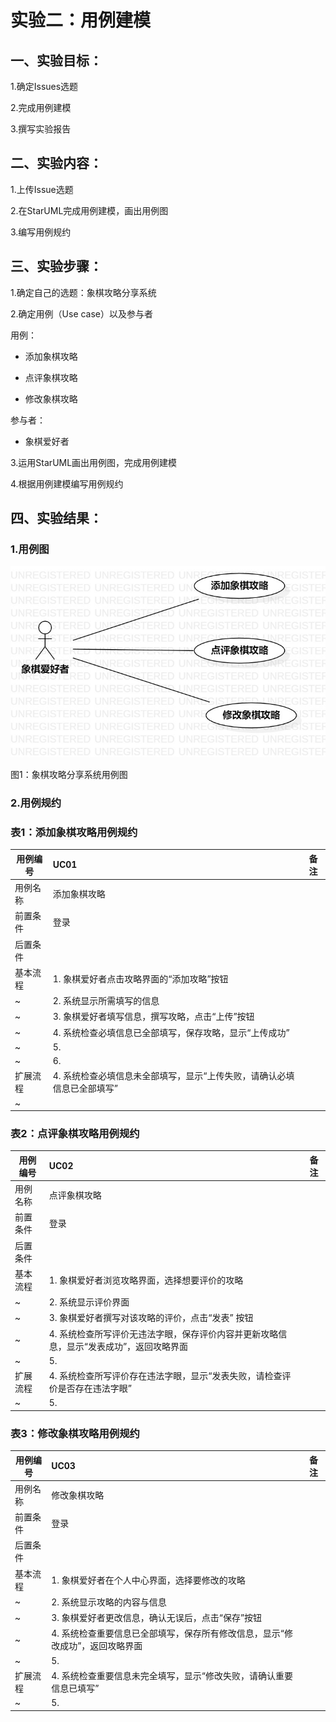 # 实验二：用例建模

## 一、实验目标：

1.确定Issues选题

2.完成用例建模

3.撰写实验报告

## 二、实验内容：

1.上传Issue选题

2.在StarUML完成用例建模，画出用例图

3.编写用例规约

## 三、实验步骤：

1.确定自己的选题：象棋攻略分享系统

2.确定用例（Use case）以及参与者

用例：

- 添加象棋攻略

- 点评象棋攻略

- 修改象棋攻略

参与者：

- 象棋爱好者

3.运用StarUML画出用例图，完成用例建模

4.根据用例建模编写用例规约

## 四、实验结果：

### 1.用例图

![用例图](./model2.1.jpg)

图1：象棋攻略分享系统用例图

### 2.用例规约

### 表1：添加象棋攻略用例规约  

用例编号  | UC01 | 备注  
-|:-|-  
用例名称  | 添加象棋攻略  |   
前置条件  |   登录   |    
后置条件  |      |    
基本流程  | 1. 象棋爱好者点击攻略界面的“添加攻略”按钮 |       
~| 2. 系统显示所需填写的信息 |   
~| 3. 象棋爱好者填写信息，撰写攻略，点击“上传”按钮  |   
~| 4. 系统检查必填信息已全部填写，保存攻略，显示“上传成功”  |   
~| 5.  |    
~| 6.  |
扩展流程  | 4. 系统检查必填信息未全部填写，显示“上传失败，请确认必填信息已全部填写” |    
~|   | 

### 表2：点评象棋攻略用例规约  

用例编号  | UC02 | 备注  
-|:-|-  
用例名称  | 点评象棋攻略  |   
前置条件  |   登录   |    
后置条件  |      |    
基本流程  | 1. 象棋爱好者浏览攻略界面，选择想要评价的攻略 |       
~| 2. 系统显示评价界面 |   
~| 3. 象棋爱好者撰写对该攻略的评价，点击“发表” 按钮 |   
~| 4. 系统检查所写评价无违法字眼，保存评价内容并更新攻略信息，显示“发表成功”，返回攻略界面  |   
~| 5.  |    
扩展流程  | 4. 系统检查所写评价存在违法字眼，显示“发表失败，请检查评价是否存在违法字眼” |    
~| 5.  | 

### 表3：修改象棋攻略用例规约  

用例编号  | UC03 | 备注  
-|:-|-  
用例名称  | 修改象棋攻略  |   
前置条件  |   登录   |    
后置条件  |      |    
基本流程  | 1. 象棋爱好者在个人中心界面，选择要修改的攻略 |       
~| 2. 系统显示攻略的内容与信息 |   
~| 3. 象棋爱好者更改信息，确认无误后，点击“保存”按钮 |   
~| 4. 系统检查重要信息已全部填写，保存所有修改信息，显示“修改成功”，返回攻略界面  |   
~| 5.  |    
扩展流程  | 4. 系统检查重要信息未完全填写，显示“修改失败，请确认重要信息已填写” |    
~| 5.  | 

